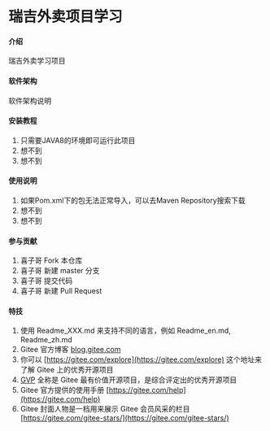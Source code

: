 # 瑞吉外卖项目学习

#### 介绍
瑞吉外卖学习项目

#### 软件架构
软件架构说明


#### 安装教程

1.  只需要JAVA8的环境即可运行此项目
2.  想不到
3.  想不到

#### 使用说明

1.  如果Pom.xml下的包无法正常导入，可以去Maven Repository搜索下载
2.  想不到
3.  想不到

#### 参与贡献

1.  喜子哥 Fork 本仓库
2.  喜子哥 新建 master 分支
3.  喜子哥 提交代码
4.  喜子哥 新建 Pull Request


#### 特技

1.  使用 Readme\_XXX.md 来支持不同的语言，例如 Readme\_en.md, Readme\_zh.md
2.  Gitee 官方博客 [blog.gitee.com](https://blog.gitee.com)
3.  你可以 [https://gitee.com/explore](https://gitee.com/explore) 这个地址来了解 Gitee 上的优秀开源项目
4.  [GVP](https://gitee.com/gvp) 全称是 Gitee 最有价值开源项目，是综合评定出的优秀开源项目
5.  Gitee 官方提供的使用手册 [https://gitee.com/help](https://gitee.com/help)
6.  Gitee 封面人物是一档用来展示 Gitee 会员风采的栏目 [https://gitee.com/gitee-stars/](https://gitee.com/gitee-stars/)
